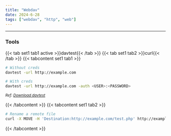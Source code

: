 ```yaml
---
title: "Webdav"
date: 2024-6-28
tags: ["webdav", "http", "web"]
---
```


---
### Tools
{{< tab set1 tab1 active >}}davtest{{< /tab >}}
{{< tab set1 tab2 >}}curl{{< /tab >}}
{{< tabcontent set1 tab1 >}}

<div>

```bash
# Without creds
davtest -url http://example.com
```

```bash
# With creds
davtest -url http://example.com -auth <USER>:<PASSWORD>
```

</div>

<small>*Ref: [Download davtest](https://github.com/cldrn/davtest)*</small>

{{< /tabcontent >}}
{{< tabcontent set1 tab2 >}}

<div>

```bash
# Rename a remote file
curl -X MOVE -H 'Destination:http://example.com/test.php' http://example.com/test.txt
```

</div>

{{< /tabcontent >}}

<br>